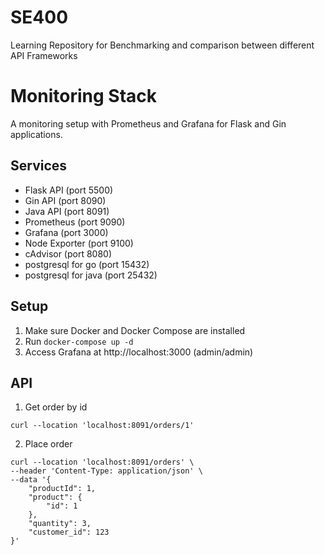 # SE400

Learning Repository for Benchmarking and comparison between different API Frameworks

# Monitoring Stack

A monitoring setup with Prometheus and Grafana for Flask and Gin applications.

## Services

- Flask API (port 5500)
- Gin API (port 8090)
- Java API (port 8091)
- Prometheus (port 9090)
- Grafana (port 3000)
- Node Exporter (port 9100)
- cAdvisor (port 8080)
- postgresql for go (port 15432)
- postgresql for java (port 25432)

## Setup

1. Make sure Docker and Docker Compose are installed
2. Run `docker-compose up -d`
3. Access Grafana at http://localhost:3000 (admin/admin)

## API

1. Get order by id

```
curl --location 'localhost:8091/orders/1'
```

2. Place order

```
curl --location 'localhost:8091/orders' \
--header 'Content-Type: application/json' \
--data '{
    "productId": 1,
    "product": {
        "id": 1
    },
    "quantity": 3,
    "customer_id": 123
}'
```
